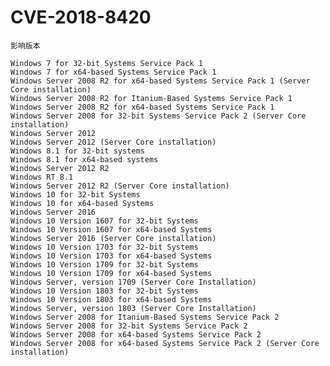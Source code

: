 # CVE-2018-8420

`影响版本`
    
    Windows 7 for 32-bit Systems Service Pack 1  
    Windows 7 for x64-based Systems Service Pack 1  
    Windows Server 2008 R2 for x64-based Systems Service Pack 1 (Server Core installation)  
    Windows Server 2008 R2 for Itanium-Based Systems Service Pack 1  
    Windows Server 2008 R2 for x64-based Systems Service Pack 1  
    Windows Server 2008 for 32-bit Systems Service Pack 2 (Server Core installation)  
    Windows Server 2012  
    Windows Server 2012 (Server Core installation)  
    Windows 8.1 for 32-bit systems  
    Windows 8.1 for x64-based systems  
    Windows Server 2012 R2  
    Windows RT 8.1  
    Windows Server 2012 R2 (Server Core installation)  
    Windows 10 for 32-bit Systems  
    Windows 10 for x64-based Systems  
    Windows Server 2016  
    Windows 10 Version 1607 for 32-bit Systems  
    Windows 10 Version 1607 for x64-based Systems  
    Windows Server 2016 (Server Core installation)  
    Windows 10 Version 1703 for 32-bit Systems  
    Windows 10 Version 1703 for x64-based Systems  
    Windows 10 Version 1709 for 32-bit Systems  
    Windows 10 Version 1709 for x64-based Systems  
    Windows Server, version 1709 (Server Core Installation)  
    Windows 10 Version 1803 for 32-bit Systems  
    Windows 10 Version 1803 for x64-based Systems  
    Windows Server, version 1803 (Server Core Installation)  
    Windows Server 2008 for Itanium-Based Systems Service Pack 2  
    Windows Server 2008 for 32-bit Systems Service Pack 2  
    Windows Server 2008 for x64-based Systems Service Pack 2  
    Windows Server 2008 for x64-based Systems Service Pack 2 (Server Core installation)  
